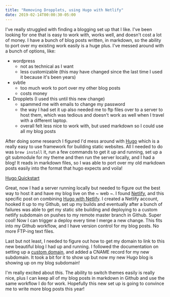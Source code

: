 ```yaml
---
title: "Removing Dropplets, using Hugo with Netlify"
date: 2019-02-14T00:00:30-05:00
---
```


I've really struggled with finding a blogging set up that I like. I've been looking for one that is easy to work with, works well, and doesn't cost a lot of money. I have a bunch of blog posts written, in markdown, so the ability to port over my existing work easily is a huge plus. I've messed around with a bunch of options, like:
* wordpress
  * not as technical as I want
  * less customizable (this may have changed since the last time I used it because it's been years)
* svbtle
  * too much work to port over my other blog posts
  * costs money
* Dropplets (I used this until this new change)
  * spammed me with emails to change my password
  * the way I had set it up also needed me to ftp files over to a server to host them, which was tedious and doesn't work as well when I travel with a different laptop.
  * overall felt less nice to work with, but used markdown so I could use all my blog posts

After doing some research I figured I'd mess around with [Hugo](https://gohugo.io/) which is a really easy to use framework for building static websites. All I needed to do was `brew install` it, run a few commands to get it up and running, set up a git submodule for my theme and then run the server locally, and I had a blog! It reads in markdown files, so I was able to port over my old markdown posts easily into the format that hugo expects and voila!

[Hugo Quickstart](https://gohugo.io/getting-started/quick-start/)

Great, now I had a server running locally but needed to figure out the best way to host it and have my blog live on the ~ web ~. I found [Netlify](https://www.netlify.com/), and this specific post on combining [Hugo with Netlify](https://gohugo.io/hosting-and-deployment/hosting-on-netlify/). I created a Netlify account, hooked it up to my Github, set up my builds and eventually after a bunch of failures was able to get my static site building and deploying to a custom netlify subdomain on pushes to my remote master branch in Github. Super cool! Now I can trigger a deploy every time I merge a new change. This fits into my Github workflow, and I have version control for my blog posts. No more FTP-ing text files.

Last but not least, I needed to figure out how to get my domain to link to this new beautiful blog I had up and running. I followed the documentation on setting up a [custom domain](https://www.netlify.com/docs/custom-domains/), and added a CNAME record for my new subdomain. It took a bit for it to show up but now my new Hugo blog is showing up on my blog subdomain!

I'm really excited about this. The ability to switch themes easily is really nice, plus I can keep all of my blog posts in markdown in Github and use the same workflow I do for work. Hopefully this new set up is going to convince me to write more blog posts this year!
